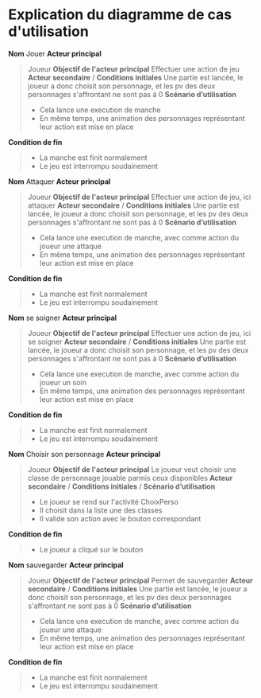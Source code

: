 # Explication du diagramme de cas d'utilisation

**Nom**	Jouer
**Acteur principal**
> Joueur
**Objectif de l'acteur principal**
> Effectuer une action de jeu
**Acteur secondaire**
> /
**Conditions initiales**
> Une partie est lancée, le joueur a donc choisit son personnage, et les pv des deux personnages s'affrontant ne sont pas à 0
**Scénario d’utilisation**
> *   Cela lance une execution de manche
> *   En même temps, une animation des personnages représentant leur action est mise en place

**Condition de fin**
> *   La manche est finit normalement
> *   Le jeu est interrompu soudainement

**Nom**	Attaquer
**Acteur principal**
> Joueur
**Objectif de l'acteur principal**
> Effectuer une action de jeu, ici attaquer
**Acteur secondaire**
> /
**Conditions initiales**
> Une partie est lancée, le joueur a donc choisit son personnage, et les pv des deux personnages s'affrontant ne sont pas à 0
**Scénario d’utilisation**
> *   Cela lance une execution de manche, avec comme action du joueur une attaque
> *   En même temps, une animation des personnages représentant leur action est mise en place

**Condition de fin**
> *   La manche est finit normalement
> *   Le jeu est interrompu soudainement

**Nom**	se soigner
**Acteur principal**
> Joueur
**Objectif de l'acteur principal**
> Effectuer une action de jeu, ici se soigner
**Acteur secondaire**
> /
**Conditions initiales**
> Une partie est lancée, le joueur a donc choisit son personnage, et les pv des deux personnages s'affrontant ne sont pas à 0
**Scénario d’utilisation**
> *   Cela lance une execution de manche, avec comme action du joueur un soin
> *   En même temps, une animation des personnages représentant leur action est mise en place

**Condition de fin**
> *   La manche est finit normalement
> *   Le jeu est interrompu soudainement

**Nom**	Choisir son personnage
**Acteur principal**
> Joueur
**Objectif de l'acteur principal**
> Le joueur veut choisir une classe de personnage jouable parmis ceux disponibles
**Acteur secondaire**
> /
**Conditions initiales**
> /
**Scénario d’utilisation**
> *   Le joueur se rend sur l'activité ChoixPerso
> *   Il choisit dans la liste une des classes
> *   Il valide son action avec le bouton correspondant

**Condition de fin**
> *   Le joueur a cliqué sur le bouton

**Nom**	sauvegarder
**Acteur principal**
> Joueur
**Objectif de l'acteur principal**
> Permet de sauvegarder
**Acteur secondaire**
> /
**Conditions initiales**
> Une partie est lancée, le joueur a donc choisit son personnage, et les pv des deux personnages s'affrontant ne sont pas à 0
**Scénario d’utilisation**
> *   Cela lance une execution de manche, avec comme action du joueur une attaque
> *   En même temps, une animation des personnages représentant leur action est mise en place

**Condition de fin**
> *   La manche est finit normalement
> *   Le jeu est interrompu soudainement
